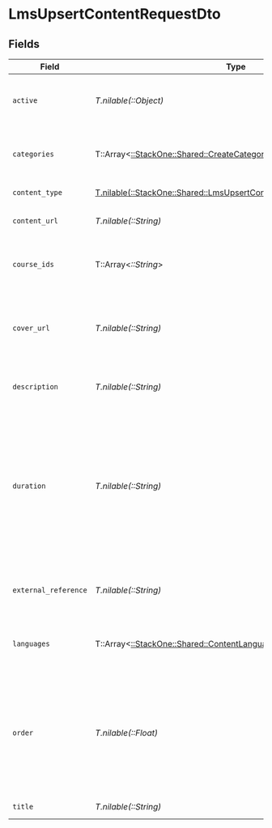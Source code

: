 # LmsUpsertContentRequestDto


## Fields

| Field                                                                                                                                                              | Type                                                                                                                                                               | Required                                                                                                                                                           | Description                                                                                                                                                        | Example                                                                                                                                                            |
| ------------------------------------------------------------------------------------------------------------------------------------------------------------------ | ------------------------------------------------------------------------------------------------------------------------------------------------------------------ | ------------------------------------------------------------------------------------------------------------------------------------------------------------------ | ------------------------------------------------------------------------------------------------------------------------------------------------------------------ | ------------------------------------------------------------------------------------------------------------------------------------------------------------------ |
| `active`                                                                                                                                                           | *T.nilable(::Object)*                                                                                                                                              | :heavy_minus_sign:                                                                                                                                                 | Whether the content is active and available for users.                                                                                                             | true                                                                                                                                                               |
| `categories`                                                                                                                                                       | T::Array<[::StackOne::Shared::CreateCategoriesApiModel](../../models/shared/createcategoriesapimodel.md)>                                                          | :heavy_minus_sign:                                                                                                                                                 | The categories associated with this content                                                                                                                        | [<br/>{<br/>"name": "Technology"<br/>}<br/>]                                                                                                                       |
| `content_type`                                                                                                                                                     | [T.nilable(::StackOne::Shared::LmsUpsertContentRequestDtoContentType)](../../models/shared/lmsupsertcontentrequestdtocontenttype.md)                               | :heavy_minus_sign:                                                                                                                                                 | The type of content                                                                                                                                                |                                                                                                                                                                    |
| `content_url`                                                                                                                                                      | *T.nilable(::String)*                                                                                                                                              | :heavy_minus_sign:                                                                                                                                                 | The external URL of the content                                                                                                                                    | https://www.youtube.com/watch?v=16873                                                                                                                              |
| `course_ids`                                                                                                                                                       | T::Array<*::String*>                                                                                                                                               | :heavy_minus_sign:                                                                                                                                                 | The parent IDs associated with this content                                                                                                                        | [<br/>"16873-SOFTWARE-ENG-COURSE"<br/>]                                                                                                                            |
| `cover_url`                                                                                                                                                        | *T.nilable(::String)*                                                                                                                                              | :heavy_minus_sign:                                                                                                                                                 | The URL of the thumbnail image associated with the content.                                                                                                        | https://www.googledrive.com/?v=16873                                                                                                                               |
| `description`                                                                                                                                                      | *T.nilable(::String)*                                                                                                                                              | :heavy_minus_sign:                                                                                                                                                 | The description of the content                                                                                                                                     | This video acts as learning content for software engineers.                                                                                                        |
| `duration`                                                                                                                                                         | *T.nilable(::String)*                                                                                                                                              | :heavy_minus_sign:                                                                                                                                                 | The duration of the content following the ISO8601 standard. If duration_unit is applicable we will derive this from the smallest unit given in the duration string | P3Y6M4DT12H30M5S                                                                                                                                                   |
| `external_reference`                                                                                                                                               | *T.nilable(::String)*                                                                                                                                              | :heavy_minus_sign:                                                                                                                                                 | The external ID associated with this content                                                                                                                       | SOFTWARE-ENG-LV1-TRAINING-VIDEO-1                                                                                                                                  |
| `languages`                                                                                                                                                        | T::Array<[::StackOne::Shared::ContentLanguageEnum](../../models/shared/contentlanguageenum.md)>                                                                    | :heavy_minus_sign:                                                                                                                                                 | The languages associated with this content                                                                                                                         |                                                                                                                                                                    |
| `order`                                                                                                                                                            | *T.nilable(::Float)*                                                                                                                                               | :heavy_minus_sign:                                                                                                                                                 | The order of the individual content within a content grouping. This is not applicable for pushing individual content.                                              | 1                                                                                                                                                                  |
| `title`                                                                                                                                                            | *T.nilable(::String)*                                                                                                                                              | :heavy_minus_sign:                                                                                                                                                 | The title of the content                                                                                                                                           | Software Engineer Lv 1                                                                                                                                             |